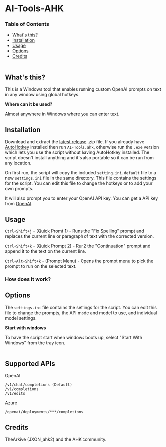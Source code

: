 # AI-Tools-AHK

<!-- <a href="url"><img src="http://i.imgur.com/xlONmxY.gif"></a><br></br> -->

### Table of Contents

- [What's this?](#whats-this)  
- [Installation](#installation)  
- [Usage](#usage)  
- [Options](#options)  
- [Credits](#credits)  
&nbsp;

## What's this?  

This is a Windows tool that enables running custom OpenAI prompts on text in any window using global hotkeys.

**Where can it be used?**  

Almost anywhere in Windows where you can enter text.
&nbsp;  


## Installation  

Download and extract the [latest release](https://github.com/ecornell/ai-tools-ahk/releases) .zip file. If you already have [AutoHotkey](https://www.autohotkey.com) installed then run `AI-Tools.ahk`, otherwise run the `.exe` version which lets you use the script without having AutoHotkey installed. The script doesn't install anything and it's also portable so it can be run from any location.  

On first run, the script will copy the included `setting.ini.default` file to a new `settings.ini` file in the same directory. This file contains the settings for the script. You can edit this file to change the hotkeys or to add your own prompts.

It will also prompt you to enter your OpenAI API key. You can get a API key from [OpenAI](https://platform.openai.com/).


## Usage

`Ctrl+Shift+j` - (Quick Promt 1) - Runs the "Fix Spelling" prompt and replaces the current line or paragraph of text with the corrected version.

`Ctrl+Shift+k` - (Quick Prompt 2) - Run2 the "Continuation" prompt and append it to the text on the current line.

`Ctrl+Alt+Shift+k` - (Prompt Menu) - Opens the prompt menu to pick the prompt to run on the selected text.

### How does it work?



## Options

The `settings.ini` file contains the settings for the script. You can edit this file to change the prompts, the API mode and model to use, and individual model settings.


**Start with windows**  

To have the script start when windows boots up, select "Start With Windows" from the tray icon.  
&nbsp;


## Supported APIs
OpenAI 

    /v1/chat/completions (Default)
    /v1/completions  
    /v1/edits

Azure 

    /openai/deployments/***/completions


## Credits

TheArkive (JXON_ahk2) and the AHK community.